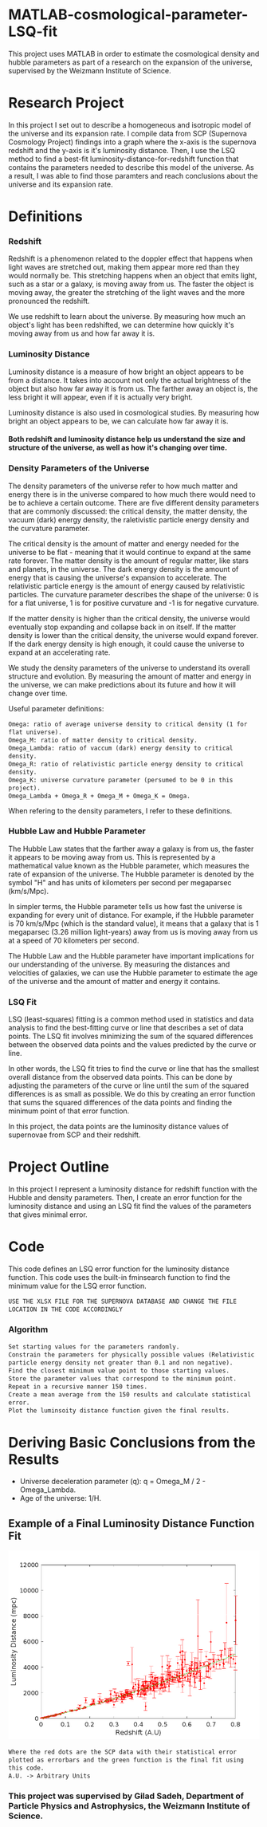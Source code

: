# MATLAB-cosmological-parameter-LSQ-fit
This project uses MATLAB in order to estimate the cosmological density and hubble parameters as part of a research on the expansion of the universe, supervised by the Weizmann Institute of Science.

# Research Project

  In this project I set out to describe a homogeneous and isotropic model of the universe and its expansion rate.
  I compile data from SCP (Supernova Cosmology Project) findings into a graph where the x-axis is the supernova redshift 
  and the y-axis is it's luminosity distance. Then, I use the LSQ method to find a best-fit luminosity-distance-for-redshift function 
  that contains the parameters needed to describe this model of the universe. As a result, I was able to find those paramters and 
  reach conclusions about the universe and its expansion rate.

# Definitions

  ### Redshift
  Redshift is a phenomenon related to the doppler effect that happens when light waves are stretched out, making them appear more 
  red than they would normally be. This stretching happens when an object that emits light, such as a star or a galaxy, is moving 
  away from us. The faster the object is moving away, the greater the stretching of the light waves and the more pronounced the 
  redshift.

  We use redshift to learn about the universe. By measuring how much an object's light has been redshifted, we can determine
  how quickly it's moving away from us and how far away it is.

  ### Luminosity Distance
  Luminosity distance is a measure of how bright an object appears to be from a distance. It takes into account not only the actual 
  brightness of the object but also how far away it is from us. The farther away an object is, the less bright it will appear, 
  even if it is actually very bright.

  Luminosity distance is also used in cosmological studies. By measuring how bright an object appears to be, we can calculate how 
  far away it is. 
  
  #### Both redshift and luminosity distance help us understand the size and structure of the universe, as well as how it's changing over time.
  
  ### Density Parameters of the Universe
  The density parameters of the universe refer to how much matter and energy there is in the universe compared to how much there 
  would need to be to achieve a certain outcome. There are five different density parameters that are commonly discussed: the 
  critical density, the matter density, the vacuum (dark) energy density, the raletivistic particle energy density and the curvature 
  parameter.

  The critical density is the amount of matter and energy needed for the universe to be flat - meaning that it would continue to 
  expand at the same rate forever. The matter density is the amount of regular matter, like stars and planets, in the universe. The 
  dark energy density is the amount of energy that is causing the universe's expansion to accelerate. The relativistic particle energy 
  is the amount of energy caused by relativistic particles. The curvature parameter describes the shape of the universe: 0 is for a 
  flat universe, 1 is for positive curvature and -1 is for negative curvature.

  If the matter density is higher than the critical density, the universe would eventually stop expanding and collapse back in on 
  itself. If the matter density is lower than the critical density, the universe would expand forever. If the dark energy density is 
  high enough, it could cause the universe to expand at an accelerating rate.

  We study the density parameters of the universe to understand its overall structure and evolution. By measuring the amount of matter 
  and energy in the universe, we can make predictions about its future and how it will change over time.
    
  Useful parameter definitions:
  
    Omega: ratio of average universe density to critical density (1 for flat universe).
    Omega_M: ratio of matter density to critical density.
    Omega_Lambda: ratio of vaccum (dark) energy density to critical density.
    Omega_R: ratio of relativistic particle energy density to critical density.
    Omega_K: universe curvature parameter (persumed to be 0 in this project).
    Omega_Lambda + Omega_R + Omega_M + Omega_K = Omega.
    
  When refering to the density parameters, I refer to these definitions.
    
  ### Hubble Law and Hubble Parameter
  The Hubble Law states that the farther away a galaxy is from us, the faster it appears to be moving away from us. This is represented 
  by a mathematical value known as the Hubble parameter, which measures the rate of expansion of the universe. The Hubble parameter is 
  denoted by the symbol "H" and has units of kilometers per second per megaparsec (km/s/Mpc).

  In simpler terms, the Hubble parameter tells us how fast the universe is expanding for every unit of distance. For example, if the 
  Hubble parameter is 70 km/s/Mpc (which is the standard value), it means that a galaxy that is 1 megaparsec (3.26 million light-years) 
  away from us is moving away from us at a speed of 70 kilometers per second.

  The Hubble Law and the Hubble parameter have important implications for our understanding of the universe. By measuring the distances 
  and velocities of galaxies, we can use the Hubble parameter to estimate the age of the universe and the amount of matter and energy it 
  contains.
  
  ### LSQ Fit
  LSQ (least-squares) fitting is a common method used in statistics and data analysis to find the best-fitting curve or line that 
  describes a set of data points. The LSQ fit involves minimizing the sum of the squared differences between the observed data points and 
  the values predicted by the curve or line.

  In other words, the LSQ fit tries to find the curve or line that has the smallest overall distance from the observed data points. This 
  can be done by adjusting the parameters of the curve or line until the sum of the squared differences is as small as possible. We do this 
  by creating an error function that sums the squared differences of the data points and finding the minimum point of that error function.
    
  In this project, the data points are the luminosity distance values of supernovae from SCP and their redshift.

# Project Outline
    
  In this project I represent a luminosity distance for redshift function with the Hubble and density parameters. Then, I create an error 
  function for the luminosity distance and using an LSQ fit find the values of the parameters that gives minimal error.
    

# Code

  This code defines an LSQ error function for the luminosity distance function.
  This code uses the built-in fminsearch function to find the minimum value for the LSQ error function.
  
    USE THE XLSX FILE FOR THE SUPERNOVA DATABASE AND CHANGE THE FILE LOCATION IN THE CODE ACCORDINGLY

### Algorithm

    Set starting values for the parameters randomly.
    Constrain the parameters for physically possible values (Relativistic particle energy density not greater than 0.1 and non negative).
    Find the closest minimum value point to those starting values.
    Store the parameter values that correspond to the minimum point.
    Repeat in a recursive manner 150 times.
    Create a mean average from the 150 results and calculate statistical error.
    Plot the luminsoity distance function given the final results.

# Deriving Basic Conclusions from the Results

  - Universe deceleration parameter (q): q = Omega_M / 2 - Omega_Lambda.
  - Age of the universe: 1/H.

## Example of a Final Luminosity Distance Function Fit
![image](https://github.com/NoRehovot/MATLAB-Cosmological-Parameter-LSQ-Fit/blob/main/final_function.png)
    
    Where the red dots are the SCP data with their statistical error plotted as errorbars and the green function is the final fit using this code.
    A.U. -> Arbitrary Units

### This project was supervised by Gilad Sadeh, Department of Particle Physics and Astrophysics, the Weizmann Institute of Science.
